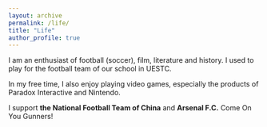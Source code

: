 ```yaml
---
layout: archive
permalink: /life/
title: "Life"
author_profile: true
---
```


I am an enthusiast of football (soccer), film, literature and history. I used to play for the football team of our school in UESTC.

In my free time, I also enjoy playing video games, especially the products of Paradox Interactive and Nintendo.

I support **the National Football Team of China** and **Arsenal F.C.** Come On You Gunners!


